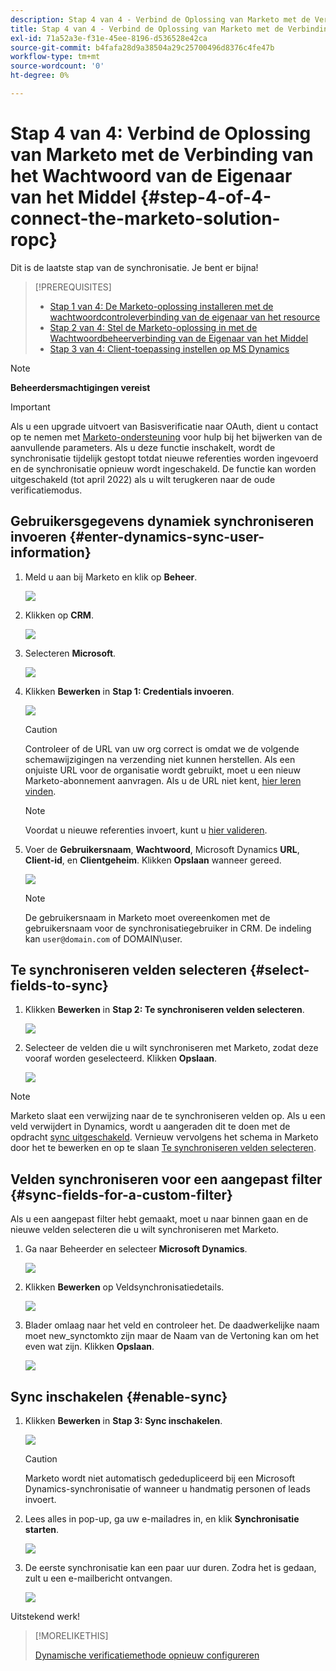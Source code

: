 ```yaml
---
description: Stap 4 van 4 - Verbind de Oplossing van Marketo met de Verbinding van het Wachtwoord van de Eigenaar van het Middel - Marketo Docs - de Documentatie van het Product
title: Stap 4 van 4 - Verbind de Oplossing van Marketo met de Verbinding van het Wachtwoord van de Eigenaar van het Middel
exl-id: 71a52a3e-f31e-45ee-8196-d536528e42ca
source-git-commit: b4fafa28d9a38504a29c25700496d8376c4fe47b
workflow-type: tm+mt
source-wordcount: '0'
ht-degree: 0%

---
```


# Stap 4 van 4: Verbind de Oplossing van Marketo met de Verbinding van het Wachtwoord van de Eigenaar van het Middel {#step-4-of-4-connect-the-marketo-solution-ropc}

Dit is de laatste stap van de synchronisatie. Je bent er bijna!

>[!PREREQUISITES]
>
>* [Stap 1 van 4: De Marketo-oplossing installeren met de wachtwoordcontroleverbinding van de eigenaar van het resource](/help/marketo/product-docs/crm-sync/microsoft-dynamics-sync/sync-setup/microsoft-dynamics-365-with-ropc-connection/step-1-of-4-install.md)
>* [Stap 2 van 4: Stel de Marketo-oplossing in met de Wachtwoordbeheerverbinding van de Eigenaar van het Middel](/help/marketo/product-docs/crm-sync/microsoft-dynamics-sync/sync-setup/microsoft-dynamics-365-with-ropc-connection/step-2-of-4-set-up.md)
>* [Stap 3 van 4: Client-toepassing instellen op MS Dynamics](/help/marketo/product-docs/crm-sync/microsoft-dynamics-sync/sync-setup/microsoft-dynamics-365-with-ropc-connection/step-3-of-4-set-up.md)


>[!NOTE]
>
>**Beheerdersmachtigingen vereist**

>[!IMPORTANT]
>
>Als u een upgrade uitvoert van Basisverificatie naar OAuth, dient u contact op te nemen met [Marketo-ondersteuning](https://nation.marketo.com/t5/support/ct-p/Support) voor hulp bij het bijwerken van de aanvullende parameters. Als u deze functie inschakelt, wordt de synchronisatie tijdelijk gestopt totdat nieuwe referenties worden ingevoerd en de synchronisatie opnieuw wordt ingeschakeld. De functie kan worden uitgeschakeld (tot april 2022) als u wilt terugkeren naar de oude verificatiemodus.

## Gebruikersgegevens dynamiek synchroniseren invoeren {#enter-dynamics-sync-user-information}

1. Meld u aan bij Marketo en klik op **Beheer**.

   ![](assets/login-admin.png)

1. Klikken op **CRM**.

   ![](assets/image2015-3-16-9-3a47-3a34.png)

1. Selecteren **Microsoft**.

   ![](assets/image2015-3-16-9-3a50-3a6.png)

1. Klikken **Bewerken** in **Stap 1: Credentials invoeren**.

   ![](assets/image2015-3-16-9-3a48-3a43.png)

   >[!CAUTION]
   >
   >Controleer of de URL van uw org correct is omdat we de volgende schemawijzigingen na verzending niet kunnen herstellen. Als een onjuiste URL voor de organisatie wordt gebruikt, moet u een nieuw Marketo-abonnement aanvragen. Als u de URL niet kent, [hier leren vinden](/help/marketo/product-docs/crm-sync/microsoft-dynamics-sync/sync-setup/view-the-organization-service-url.md).

   >[!NOTE]
   >
   >Voordat u nieuwe referenties invoert, kunt u [hier valideren](/help/marketo/product-docs/crm-sync/microsoft-dynamics-sync/sync-setup/validate-microsoft-dynamics-sync.md).

1. Voer de **Gebruikersnaam**, **Wachtwoord**, Microsoft Dynamics **URL**, **Client-id**, en **Clientgeheim**. Klikken **Opslaan** wanneer gereed.

   ![](assets/step-4-of-4-connect-ropc-5.png)

   >[!NOTE]
   >
   >De gebruikersnaam in Marketo moet overeenkomen met de gebruikersnaam voor de synchronisatiegebruiker in CRM. De indeling kan `user@domain.com` of DOMAIN\user.

## Te synchroniseren velden selecteren {#select-fields-to-sync}

1. Klikken **Bewerken** in **Stap 2: Te synchroniseren velden selecteren**.

   ![](assets/image2015-3-16-9-3a51-3a28.png)

1. Selecteer de velden die u wilt synchroniseren met Marketo, zodat deze vooraf worden geselecteerd. Klikken **Opslaan**.

   ![](assets/image2016-8-25-15-3a6-3a11.png)

>[!NOTE]
>
>Marketo slaat een verwijzing naar de te synchroniseren velden op. Als u een veld verwijdert in Dynamics, wordt u aangeraden dit te doen met de opdracht [sync uitgeschakeld](/help/marketo/product-docs/crm-sync/salesforce-sync/enable-disable-the-salesforce-sync.md). Vernieuw vervolgens het schema in Marketo door het te bewerken en op te slaan [Te synchroniseren velden selecteren](/help/marketo/product-docs/crm-sync/microsoft-dynamics-sync/microsoft-dynamics-sync-details/microsoft-dynamics-sync-field-sync/editing-fields-to-sync-before-deleting-them-in-dynamics.md).

## Velden synchroniseren voor een aangepast filter {#sync-fields-for-a-custom-filter}

Als u een aangepast filter hebt gemaakt, moet u naar binnen gaan en de nieuwe velden selecteren die u wilt synchroniseren met Marketo.

1. Ga naar Beheerder en selecteer **Microsoft Dynamics**.

   ![](assets/image2015-10-9-9-3a50-3a9.png)

1. Klikken **Bewerken** op Veldsynchronisatiedetails.

   ![](assets/image2015-10-9-9-3a52-3a23.png)

1. Blader omlaag naar het veld en controleer het. De daadwerkelijke naam moet new_synctomkto zijn maar de Naam van de Vertoning kan om het even wat zijn. Klikken **Opslaan**.

   ![](assets/image2016-8-25-15-3a7-3a35.png)

## Sync inschakelen {#enable-sync}

1. Klikken **Bewerken** in **Stap 3: Sync inschakelen**.

   ![](assets/image2015-3-16-9-3a52-3a2.png)

   >[!CAUTION]
   >
   >Marketo wordt niet automatisch gededupliceerd bij een Microsoft Dynamics-synchronisatie of wanneer u handmatig personen of leads invoert.

1. Lees alles in pop-up, ga uw e-mailadres in, en klik **Synchronisatie starten**.

   ![](assets/image2015-3-16-9-3a55-3a10.png)

1. De eerste synchronisatie kan een paar uur duren. Zodra het is gedaan, zult u een e-mailbericht ontvangen.

   ![](assets/image2015-3-16-9-3a59-3a51.png)

Uitstekend werk!

>[!MORELIKETHIS]
>
>[Dynamische verificatiemethode opnieuw configureren](/help/marketo/product-docs/crm-sync/microsoft-dynamics-sync/sync-setup/reconfigure-dynamics-authentication-method.md)